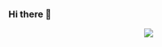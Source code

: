 ### Hi there 👋

<p align="center">
  <a href="https://github.com/devexps">
    <img src="https://komarev.com/ghpvc/?username=devexps&color=brightgreen&style=flat)" />
  </a>
</p>

<!--
**devexps/devexps** is a ✨ _special_ ✨ repository because its `README.md` (this file) appears on your GitHub profile.

Here are some ideas to get you started:

- 🔭 I’m currently working on ...
- 🌱 I’m currently learning ...
- 👯 I’m looking to collaborate on ...
- 🤔 I’m looking for help with ...
- 💬 Ask me about ...
- 📫 How to reach me: ...
- 😄 Pronouns: ...
- ⚡ Fun fact: ...
-->
